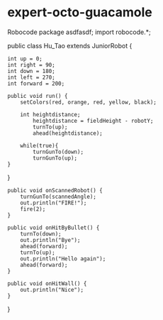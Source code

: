 # expert-octo-guacamole
Robocode
package asdfasdf;
import robocode.*;

public class Hu_Tao extends JuniorRobot
{

	int up = 0;
	int right = 90;
	int down = 180;
	int left = 270;
	int forward = 200;
	
	public void run() {
		setColors(red, orange, red, yellow, black);
		
		int heightdistance;
			heightdistance = fieldHeight - robotY;
			turnTo(up);
			ahead(heightdistance);
			
		while(true){
			turnGunTo(down);
			turnGunTo(up);
	}
	
}

	public void onScannedRobot() {
	  	turnGunTo(scannedAngle);
		out.println("FIRE!");
		fire(2);
	}
	
	public void onHitByBullet() {
		turnTo(down);
		out.println("Bye");
		ahead(forward);
		turnTo(up);
		out.println("Hello again");
		ahead(forward);
	}

	public void onHitWall() {
		out.println("Nice");
	}
	
}
